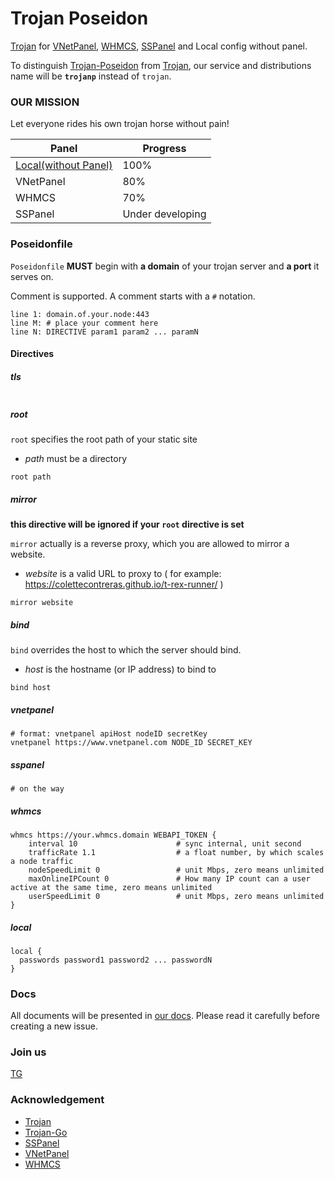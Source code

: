 # Trojan Poseidon

[Trojan](http://github.com/trojan-gfw/trojan) for [VNetPanel](https://t.me/vnetpanel), [WHMCS](https://www.whmcs.com/), [SSPanel](https://github.com/Anankke/SSPanel-Uim) and Local config without panel.

To distinguish [Trojan-Poseidon](https://github.com/ColetteContreras/trojan-poseidon) from [Trojan](http://github.com/trojan-gfw/trojan), our service and distributions name will be **`trojanp`** instead of `trojan`.

### OUR MISSION

Let everyone rides his own trojan horse without pain!


| Panel | Progress | 
|-------|----------|
| [Local(without Panel)](/local) | 100% |
| VNetPanel | 80% |
| WHMCS | 70% |
| SSPanel | Under developing |


### Poseidonfile

`Poseidonfile` **MUST** begin with **a domain** of your trojan server and **a port** it serves on.

Comment is supported. A comment starts with a `#` notation.

```
line 1: domain.of.your.node:443
line M: # place your comment here
line N: DIRECTIVE param1 param2 ... paramN
```


#### Directives

##### tls

```

```

##### root
`root` specifies the root path of your static site

* *path* must be a directory

```
root path
```

##### mirror

**this directive will be ignored if your `root` directive is set**

`mirror` actually is a reverse proxy,
which you are allowed to mirror a website.

* *website* is a valid URL to proxy to ( for example: https://colettecontreras.github.io/t-rex-runner/ )

```
mirror website
```

##### bind

`bind` overrides the host to which the server should bind.

* *host* is the hostname (or IP address) to bind to

```
bind host
```


##### vnetpanel

```
# format: vnetpanel apiHost nodeID secretKey
vnetpanel https://www.vnetpanel.com NODE_ID SECRET_KEY
```

##### sspanel

```
# on the way
```

##### whmcs

```
whmcs https://your.whmcs.domain WEBAPI_TOKEN {
    interval 10                      # sync internal, unit second
    trafficRate 1.1                  # a float number, by which scales a node traffic
    nodeSpeedLimit 0                 # unit Mbps, zero means unlimited
    maxOnlineIPCount 0               # How many IP count can a user active at the same time, zero means unlimited
    userSpeedLimit 0                 # unit Mbps, zero means unlimited
}
```

##### local

```
local {
  passwords password1 password2 ... passwordN
}
```

### Docs

All documents will be presented in [our docs](https://colettecontreras.github.io/trojan-poseidon/). Please read it carefully before creating a new issue.

### Join us

[TG](https://t.me/trojan_poseidon)

### Acknowledgement

- [Trojan](https://github.com/trojan-gfw/trojan)
- [Trojan-Go](https://github.com/saito-mayumi/trojan-go)
- [SSPanel](https://github.com/Anankke/SSPanel-Uim)
- [VNetPanel](https://t.me/vnetpanel)
- [WHMCS](https://www.whmcs.com/)
